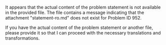 It appears that the actual content of the problem statement is not available in the provided file. The file contains a message indicating that the attachment "statement-ro.md" does not exist for Problem ID 952.

If you have the actual content of the problem statement or another file, please provide it so that I can proceed with the necessary translations and transformations.